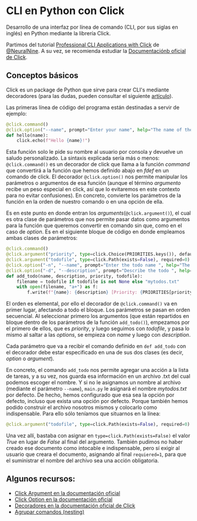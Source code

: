 # CLI en Python con Click

Desarrollo de una interfaz por línea de comando (CLI, por sus siglas en inglés) en Python mediante la librería Click.

Partimos del tutorial [Professional CLI Applications with Click](https://youtu.be/vm9tOamPkeQ) de [@NeuralNine](https://github.com/NeuralNine). A su vez, se recomienda estudiar la [Documentaciónb oficial de Click](https://click.palletsprojects.com/en/8.1.x/#documentation).

## Conceptos básicos

Click es un package de Python que sirve para crear CLI's mediante decoradores (para las dudas, pueden consultar el siguiente [artículo](https://codigofacilito.com/articulos/decoradores-python, "Decoradores en Python")).

Las primeras línea de código del programa están destinadas a servir de ejemplo:

```python
@click.command()
@click.option("--name", prompt="Enter your name", help="The name of the user")
def hello(name):
    click.echo(f"Hello {name}!")
```

Esta función solo le pide su nombre al usuario por consola y devuelve un saludo personalizado. La sintaxis explicada sería más o menos: `@click.command()` es un decorador de click que llama a la función *command* que convertirá a la función que hemos definido abajo en *fdef* en un comando de click. El decorador `@click.option()` nos permite manipular los parámetros o argumentos de esa función (aunque el término *argumento* recibe un peso especial en click, así que lo evitaremos en este contexto para no evitar confusiones). En concreto, convierte los parámetros de la función en la orden de nuestro comando o en una opción de ella.

Es en este punto en donde entran los *arguments*(`@click.argument()`), el cual es otra clase de parámetros que nos permite pasar datos como argumentos para la función que queremos convertir en comando sin que, como en el caso de *option*. Es en el siguiente bloque de código en donde empleamos ambas clases de parámetros:

```python
@click.command()
@click.argument("priority", type=click.Choice(PRIORITIES.keys()), default="m")
@click.argument("todofile", type=click.Path(exists=False), required=0)
@click.option("-n", "--name", prompt="Enter the todo name ", help="The name of the todo item")
@click.option("-d", "--description", prompt="Describe the todo ", help="The description of the todo item")
def add_todo(name, description, priority, todofile):
    filename = todofile if todofile is not None else "mytodos.txt"
    with open(filename, "a+") as f:
        f.write(f"{name}: {description} [Priority: {PRIORITIES[priority]}]\n")
```

El orden es elemental, por ello el decorador de `@click.command()` va en primer lugar, afectando a todo el bloque. Los parámetros se pasan en orden secuencial. Al seleccionar primero los argumentos (que están repartidos en bloque dentro de los parámetros de la función `add_todo()`), empezamos por el primero de ellos, que es *priority*, y luego seguimos con *todofile*, y pasa lo mismo al saltar a las *options*, se empieza con *name* y luego con *description*.

Cada parámetro que va a recibir el comando definido en `def add_todo` con el decorador debe estar especificado en una de sus dos clases (es decir, *option* o *argument*).

En concreto, el comando `add_todo` nos permite agregar una acción a la lista de tareas, y a su vez, nos guarda esa información en un archivo .txt del cual podemos escoger el nombre. Y si no le asignamos un nombre al archivo (mediante el parámetro `--name`), `main.py` le asignará el nombre *mytodos.txt* por defecto. De hecho, hemos configurado que esa sea la opción por defecto, incluso que exista una opción por defecto. Porque también hemos podido construir el archivo nosotros mismos y colocarlo como indispensable. Para ello sólo teníamos que situarnos en la línea:

```python
@click.argument("todofile", type=click.Path(exists=False), required=0)
```

Una vez allí, bastaba con asignar en `type=click.Path(exists=False)` el valor *True* en lugar de *False* al final del argumento. También pudimos no haber creado ese documento como intocable e indispensable, pero sí exigir al usuario que creara el documento, asignando al final `requiered=1`, para que el suministrar el nombre del archivo sea una acción obligatoria.

## Algunos recursos:

* [Click Argument en la documentación oficial](https://click.palletsprojects.com/en/8.1.x/api/#click.argument)
* [Click Option en la documentación oficial](https://click.palletsprojects.com/en/8.1.x/api/#click.option)
* [Decoradores en la documentación oficial de Click](https://click.palletsprojects.com/en/8.1.x/api/#decorators)
* [Agrupar comandos (nesting)](https://click.palletsprojects.com/en/8.1.x/quickstart/#nesting-commands)